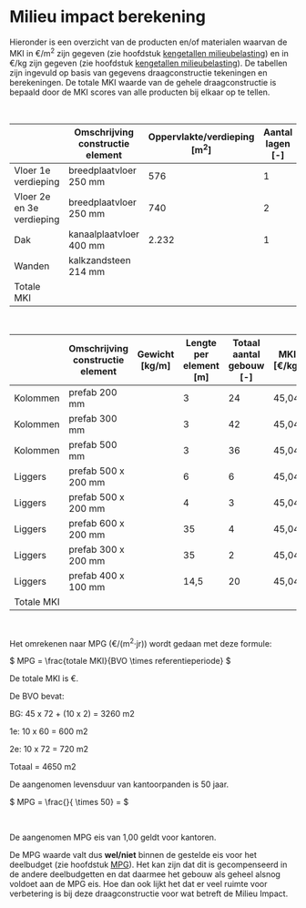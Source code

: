 # Milieu impact berekening


Hieronder is een overzicht van de producten en/of materialen waarvan de MKI in €/m<sup>2</sup> zijn gegeven (zie hoofdstuk [kengetallen milieubelasting](../../basis_gegevens/kengetallen_milieubelasting/kengetallen_milieubelasting_intro)) en in €/kg zijn gegeven (zie hoofdstuk [kengetallen milieubelasting](../../basis_gegevens/kengetallen_milieubelasting/kengetallen_milieubelasting_intro)).
De tabellen zijn ingevuld op basis van gegevens draagconstructie tekeningen en berekeningen. De totale MKI waarde van de gehele draagconstructie is bepaald door de MKI scores van alle producten bij elkaar op te tellen. 

<br>

|   | Omschrijving constructie element | Oppervlakte/verdieping [m<sup>2</sup>] | Aantal lagen [-] | MKI [€/m<sup>2</sup>] | Totale MKI [€] | % totaal |
|---|---|---|---|---|---|---|
| Vloer 1e verdieping       | breedplaatvloer 250 mm  | 576   | 1 | 14,6 | 8.409,60  |  |
| Vloer 2e en 3e verdieping | breedplaatvloer 250 mm  | 740   | 2 | 14,6 | 21.608,00 |  |
| Dak                       | kanaalplaatvloer 400 mm | 2.232 | 1 | 5,87 | 13.101,84 |  |
| Wanden                    | kalkzandsteen 214 mm    |       |   | 3,27 |  |  |
| Totale MKI                |                         |       |   |      |  | 100 |

<br>

|   | Omschrijving constructie element | Gewicht [kg/m] | Lengte per element [m] | Totaal aantal gebouw [-] | MKI [€/kg] | Totale MKI [€] | % totaal |
|---|---|---|---|---|---|---|---|
| Kolommen | prefab 200 mm       |  | 3    | 24 | 45,04 |  |  |
| Kolommen | prefab 300 mm       |  | 3    | 42 | 45,04 |  |  |
| Kolommen | prefab 500 mm       |  | 3    | 36 | 45,04 |  |  |
| Liggers  | prefab 500 x 200 mm |  | 6    | 6  | 45,04 |  |  |
| Liggers  | prefab 500 x 200 mm |  | 4    | 3  | 45,04 |  |  |
| Liggers  | prefab 600 x 200 mm |  | 35   | 4  | 45,04 |  |  |
| Liggers  | prefab 300 x 200 mm |  | 35   | 2  | 45,04 |  |  |
| Liggers  | prefab 400 x 100 mm |  | 14,5 | 20 | 45,04 |  |  |
| Totale MKI|                    |  |      |    |       |  | 100 |

<br>

Het omrekenen naar MPG (€/(m<sup>2</sup>⋅jr)) wordt gedaan met deze formule:

$
MPG = \frac{totale MKI}{BVO \times referentieperiode}
$

De totale MKI is €.

De BVO bevat:

BG: 45 x 72 + (10 x 2) = 3260 m2

1e: 10 x 60 = 600 m2

2e: 10 x 72 = 720 m2

Totaal = 4650 m2

De aangenomen levensduur van kantoorpanden is 50 jaar. 

$
MPG = \frac{}{ \times 50} = 
$

<br>

De aangenomen MPG eis van 1,00 geldt voor kantoren.

De MPG waarde valt dus **wel/niet** binnen de gestelde eis voor het deelbudget (zie hoofdstuk [MPG](../milieuimpact/mpg.md)). Het kan zijn dat dit is gecompenseerd in de andere deelbudgetten en dat daarmee het gebouw als geheel alsnog voldoet aan de MPG eis. Hoe dan ook lijkt het dat er veel ruimte voor verbetering is bij deze draagconstructie voor wat betreft de Milieu Impact.

